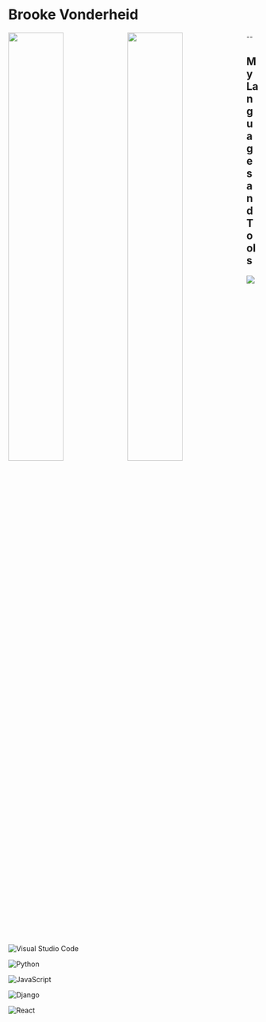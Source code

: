 # Brooke Vonderheid

<img align="left" width="47%" src="https://github-readme-stats.vercel.app/api?username=BrookaBrooke&theme=beufy&show_icons=true"/>

<img align="left" width="47%" src="https://github-readme-stats.vercel.app/api/top-langs/?username=BrookaBrooke&theme=beufy"/>

--

## My Languages and Tools

<img src="https://img.shields.io/badge/Visual%20Studio%20Code-0078d7.svg?style=for-the-badge&logo=visual-studio-code&logoColor=white"/>

![Visual Studio Code](https://img.shields.io/badge/Visual%20Studio%20Code-0078d7.svg?style=for-the-badge&logo=visual-studio-code&logoColor=white)

![Python](https://img.shields.io/badge/python-3670A0?style=for-the-badge&logo=python&logoColor=ffdd54)

![JavaScript](https://img.shields.io/badge/javascript-%23323330.svg?style=for-the-badge&logo=javascript&logoColor=%23F7DF1E)

![Django](https://img.shields.io/badge/django-%23092E20.svg?style=for-the-badge&logo=django&logoColor=white)

![React](https://img.shields.io/badge/react-%2320232a.svg?style=for-the-badge&logo=react&logoColor=%2361DAFB)
